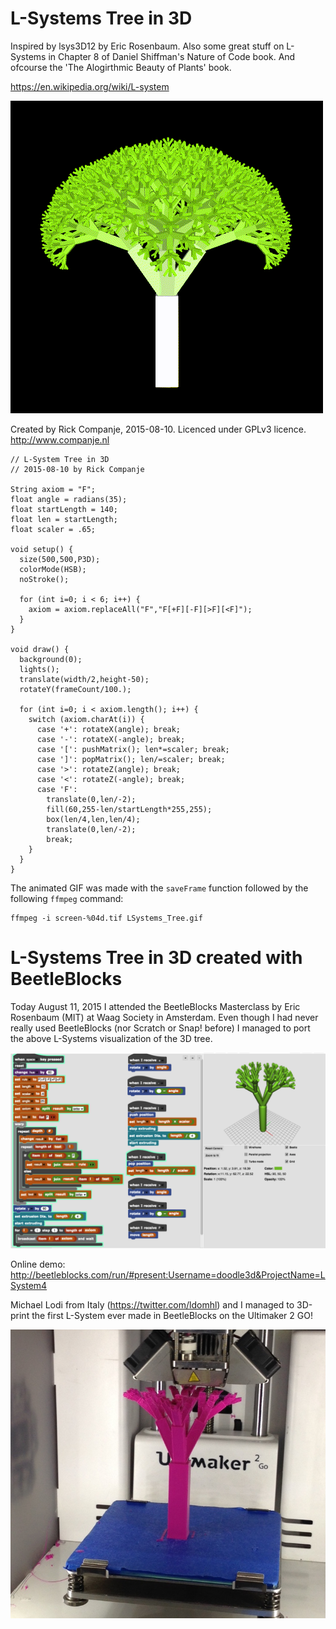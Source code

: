 # L-Systems Tree in 3D

Inspired by lsys3D12 by Eric Rosenbaum. Also some great stuff on L-Systems in Chapter 8 of Daniel Shiffman's Nature of Code book. And ofcourse the 'The Alogirthmic Beauty of Plants' book.

https://en.wikipedia.org/wiki/L-system

![](LSystems_Tree.gif)

Created by Rick Companje, 2015-08-10. Licenced under GPLv3 licence. http://www.companje.nl

```Processing
// L-System Tree in 3D
// 2015-08-10 by Rick Companje 

String axiom = "F";
float angle = radians(35);
float startLength = 140;
float len = startLength;
float scaler = .65;

void setup() {
  size(500,500,P3D);
  colorMode(HSB);
  noStroke();
  
  for (int i=0; i < 6; i++) {
    axiom = axiom.replaceAll("F","F[+F][-F][>F][<F]");
  }
}

void draw() {
  background(0);
  lights();
  translate(width/2,height-50);
  rotateY(frameCount/100.);

  for (int i=0; i < axiom.length(); i++) {
    switch (axiom.charAt(i)) {
      case '+': rotateX(angle); break;
      case '-': rotateX(-angle); break;
      case '[': pushMatrix(); len*=scaler; break;
      case ']': popMatrix(); len/=scaler; break;
      case '>': rotateZ(angle); break;
      case '<': rotateZ(-angle); break;
      case 'F': 
        translate(0,len/-2); 
        fill(60,255-len/startLength*255,255);
        box(len/4,len,len/4); 
        translate(0,len/-2);
        break;
    }
  } 
}
```

The animated GIF was made with the `saveFrame` function followed by the following `ffmpeg` command:
```
ffmpeg -i screen-%04d.tif LSystems_Tree.gif
```

# L-Systems Tree in 3D created with BeetleBlocks
Today August 11, 2015 I attended the BeetleBlocks Masterclass by Eric Rosenbaum (MIT) at Waag Society in Amsterdam.
Even though I had never really used BeetleBlocks (nor Scratch or Snap! before) I managed to port the above L-Systems visualization of the 3D tree.

![](LSystems_Tree_in_BeetleBlocks.png)

Online demo: http://beetleblocks.com/run/#present:Username=doodle3d&ProjectName=LSystem4

Michael Lodi from Italy (https://twitter.com/ldomhl) and I managed to 3D-print the first L-System ever made in BeetleBlocks on the Ultimaker 2 GO!

![](LSystems_Tree_in_BeetleBlocks_Ultimaker2go.jpg)

